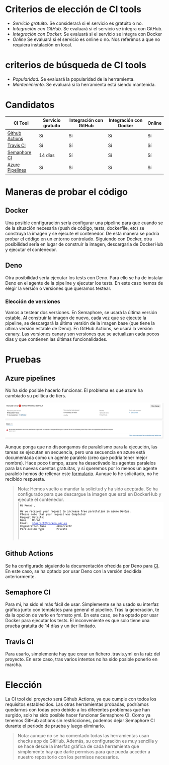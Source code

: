# Criterios de elección de CI tools

- *Servicio gratuito.* Se considerará si el servicio es gratuito o no.
- *Integración con GitHub.* Se evaluará si el servicio se integra con GitHub.
- *Integración con Docker.* Se evaluará si el servicio se integra con Docker
- *Online* Se evaluará si el servicio es online o no. Nos referimos a que no requiera instalación en local.

#  criterios de búsqueda de CI tools

- *Popularidad.* Se evaluará la popularidad de la herramienta.
- *Mantenimiento.* Se evaluará si la herramienta está siendo mantenida.

# Candidatos


| CI Tool                                                                           | Servicio gratuito | Integración con GitHub | Integración con Docker | Online |
|-----------------------------------------------------------------------------------|------------------|-----------------------|-----------------------|--------|
| [Github Actions](https://github.com/features/actions)                             | Sí               | Sí                    | Sí                    | Sí     |
| [Travis CI](https://www.travis-ci.com/)                                           | Sí               | Sí                    | Sí                    | Sí     |
| [Semaphore CI](https://semaphoreci.com/)                                          | 14 días          | Sí                    | Sí                    | Sí     |
| [Azure Pipelines](https://azure.microsoft.com/es-es/products/devops/pipelines/)   | Sí               | Sí                    | Sí                    | Sí     |


# Maneras de probar el código

## Docker

Una posible configuración sería configurar una pipeline para que cuando se de la situación necesaria (push de código, tests, dockerfile, etc) se construya la imagen y se ejecute el contenedor. De esta manera se podría probar el código en un entorno controlado. 
Siguiendo con Docker, otra posibilidad sería en lugar de construir la imagen, descargarla de DockerHub y ejecutar el contenedor.

## Deno

Otra posibilidad sería ejecutar los tests con Deno. Para ello se ha de instalar Deno en el agente de la pipeline y ejecutar los tests.
En este caso hemos de elegir la versión o versiones que queramos testear. 

### Elección de versiones

Vamos a testear dos versiones. En Semaphore, se usará la última versión estable. Al construir la imagen de nuevo, cada vez que se ejecute la pipeline, se descargará la última versión de la imagen base (que tiene la última versión estable de Deno). En GitHub Actions, se usará la versión canary. Las versiones canary son versiones que se actualizan cada pocos días y que contienen las últimas funcionalidades.    

# Pruebas

## Azure pipelines
 
No ha sido posible hacerlo funcionar. El problema es que azure ha cambiado su política de tiers.

![azure](./azure_problems.png)

Aunque ponga que no dispongamos de paralelismo para la ejecución, las tareas se ejecutan en secuencia, pero una secuencia en azure está documentada como un agente paralelo (creo que podría tener mejor nombre). Hace poco tiempo, azure ha desactivado los agentes paralelos para las nuevas cuentas gratuitas, y si queremos por lo menos un agente paralelo hemos de rellenar este [formulario](https://aka.ms/azpipelines-parallelism-request). Aunque lo he solicitado, no he recibido respuesta.

> Nota: Hemos vuelto a mandar la solicitud y ha sido aceptada. Se ha configurado para que descargue la imagen que está en DockerHub y ejecute el contenedor.
![azure](./azure_resolution.png)


## Github Actions

Se ha configurado siguiendo la documentación ofrecida por Deno para [CI](https://docs.deno.com/runtime/manual/advanced/continuous_integration). En este caso, se ha optado por usar Deno con la versión decidida anteriormente. 

## Semaphore CI

Para mi, ha sido el más fácil de usar. Simplemente se ha usado su interfaz gráfica junto con templates para general el pipeline. Tras la generación, te da la opción de verlo en formato yml. En este caso, se ha optado por usar Docker para ejecutar los tests. El inconveniente es que solo tiene una prueba gratuita de 14 días y un tier limitado.

## Travis CI

Para usarlo, simplemente hay que crear un fichero .travis.yml en la raíz del proyecto. En este caso, tras varios intentos no ha sido posible ponerlo en marcha.

# Elección

La CI tool del proyecto será Github Actions, ya que cumple con todos los requisitos establecidos. Las otras herramientas probadas, podríamos quedarnos con todas pero debido a los diferentes problemas que han surgido, solo ha sido posible hacer funcionar Semaphore CI. Como ya tenemos GitHub actions sin restricciones, podemos dejar Semaphore CI durante el periodo de prueba y luego eliminarlo.

>Nota: aunque no se ha comentado todas las herramientas usan checks app de GitHub. Además, su configuración es muy sencilla y se hace desde la interfaz gráfica de cada herramienta que simplemente hay que darle permisos para que pueda acceder a nuestro repositorio con los permisos necesarios.